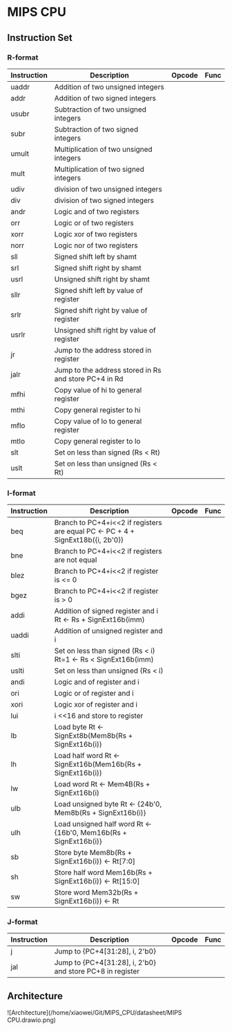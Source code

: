 # MIPS CPU

## Instruction Set

### R-format

| Instruction | Description                                           | Opcode | Func |
| ----------- | ----------------------------------------------------- | ------ | ---- |
| uaddr       | Addition of two unsigned integers                     |        |      |
| addr        | Addition of two signed integers                       |        |      |
| usubr       | Subtraction of two unsigned integers                  |        |      |
| subr        | Subtraction of two signed integers                    |        |      |
| umult       | Multiplication of two unsigned integers               |        |      |
| mult        | Multiplication of two signed integers                 |        |      |
| udiv        | division of two unsigned integers                     |        |      |
| div         | division of two signed integers                       |        |      |
| andr        | Logic and of two registers                            |        |      |
| orr         | Logic or of two registers                             |        |      |
| xorr        | Logic xor of two registers                            |        |      |
| norr        | Logic nor of two registers                            |        |      |
| sll         | Signed shift left by shamt                            |        |      |
| srl         | Signed shift right by shamt                           |        |      |
| usrl        | Unsigned shift right by shamt                         |        |      |
| sllr        | Signed shift left by value of register                |        |      |
| srlr        | Signed shift right by value of register               |        |      |
| usrlr       | Unsigned shift right by value of register             |        |      |
| jr          | Jump to the address stored in register                |        |      |
| jalr        | Jump to the address stored in Rs and store PC+4 in Rd |        |      |
| mfhi        | Copy value of hi to general register                  |        |      |
| mthi        | Copy general register to hi                           |        |      |
| mflo        | Copy value of lo to general register                  |        |      |
| mtlo        | Copy general register to lo                           |        |      |
| slt         | Set on less than signed (Rs < Rt)                     |        |      |
| uslt        | Set on less than unsigned (Rs < Rt)                   |        |      |

### I-format

| Instruction | Description                                                  | Opcode | Func |
| ----------- | ------------------------------------------------------------ | ------ | ---- |
| beq         | Branch to PC+4+i<<2 if registers are equal       PC <- PC + 4 + SignExt18b({i, 2b'0}) |        |      |
| bne         | Branch to PC+4+i<<2 if registers are not equal               |        |      |
| blez        | Branch to PC+4+i<<2 if register is <= 0                      |        |      |
| bgez        | Branch to PC+4+i<<2 if register is >  0                      |        |      |
| addi        | Addition of signed register and i                          Rt <- Rs + SignExt16b(imm) |        |      |
| uaddi       | Addition of unsigned register and i                          |        |      |
| slti        | Set on less than signed (Rs < i)                           Rt=1 <- Rs < SignExt16b(imm) |        |      |
| uslti       | Set on less than unsigned (Rs < i)                           |        |      |
| andi        | Logic and of register and i                                  |        |      |
| ori         | Logic or of register and i                                   |        |      |
| xori        | Logic xor of register and i                                  |        |      |
| lui         | i <<16 and store to register                                 |        |      |
| lb          | Load byte                         Rt <- SignExt8b(Mem8b(Rs + SignExt16b(i)) |        |      |
| lh          | Load half word                 Rt <- SignExt16b(Mem16b(Rs + SignExt16b(i)) |        |      |
| lw          | Load word                        Rt <- Mem4B(Rs + SignExt16b(i) |        |      |
| ulb         | Load unsigned byte         Rt <-  {24b'0, Mem8b(Rs + SignExt16b(i)} |        |      |
| ulh         | Load unsigned half word Rt <-  {16b'0, Mem16b(Rs + SignExt16b(i)} |        |      |
| sb          | Store byte                        Mem8b(Rs + SignExt16b(i))  <- Rt[7:0] |        |      |
| sh          | Store half word                Mem16b(Rs + SignExt16b(i))  <- Rt[15:0] |        |      |
| sw          | Store word                       Mem32b(Rs + SignExt16b(i))  <- Rt |        |      |

### J-format

| Instruction | Description                                               | Opcode | Func |
| ----------- | --------------------------------------------------------- | ------ | ---- |
| j           | Jump to {PC+4[31:28], i, 2'b0}                            |        |      |
| jal         | Jump to {PC+4[31:28], i, 2'b0} and store PC+8 in register |        |      |

## Architecture

![Architecture](/home/xiaowei/Git/MIPS_CPU/datasheet/MIPS CPU.drawio.png)

